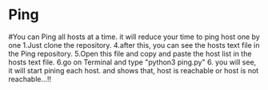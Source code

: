 # Ping
#You can Ping all hosts at a time. it will reduce your time to ping host one by one
1.Just clone the repository.
4.after this, you can see the hosts text file in the Ping repository.
5.Open this file and copy and paste the host list in the hosts text file. 
6.go on Terminal and type  "python3 ping.py"
6. you will see, it will start pining each host. and shows that, host is reachable or host is not reachable...!!
